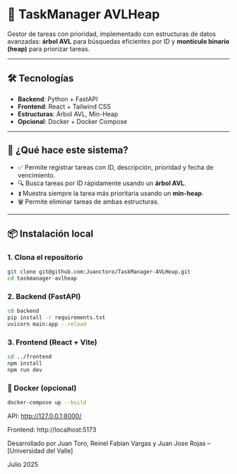 # 📌 TaskManager AVLHeap

Gestor de tareas con prioridad, implementado con estructuras de datos avanzadas: **árbol AVL** para búsquedas eficientes por ID y **montículo binario (heap)** para priorizar tareas.

---

## 🛠 Tecnologías

- **Backend**: Python + FastAPI
- **Frontend**: React + Tailwind CSS
- **Estructuras**: Árbol AVL, Min-Heap
- **Opcional**: Docker + Docker Compose

---

## 🚀 ¿Qué hace este sistema?

- ✅ Permite registrar tareas con ID, descripción, prioridad y fecha de vencimiento.
- 🔍 Busca tareas por ID rápidamente usando un **árbol AVL**.
- ⏫ Muestra siempre la tarea más prioritaria usando un **min-heap**.
- 🗑 Permite eliminar tareas de ambas estructuras.

---

## 📦 Instalación local

### 1. Clona el repositorio

```bash
git clone git@github.com:Juanctoro/TaskManager-AVLHeap.git
cd taskmanager-avlheap
```
### 2. Backend (FastAPI)
```bash
cd backend
pip install -r requirements.txt
uvicorn main:app --reload
```
### 3. Frontend (React + Vite)
```bash
cd ../frontend
npm install
npm run dev
```

### 🐳 Docker (opcional)
```bash
docker-compose up --build
```

API: http://127.0.0.1:8000/

Frontend: http://localhost:5173


Desarrollado por Juan Toro, Reinel Fabian Vargas y Juan Jose Rojas – [Universidad del Valle]

Julio 2025